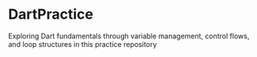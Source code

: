 # DartPractice
Exploring Dart fundamentals through variable management, control flows, and loop structures in this practice repository
